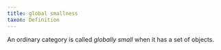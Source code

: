 ```yaml
---
title: global smallness
taxon: Definition
---
```


An ordinary category is called *globally small* when it has a set of objects.
